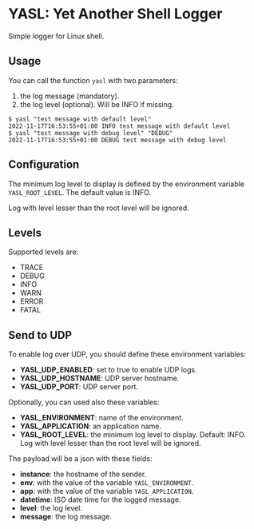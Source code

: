 # YASL: Yet Another Shell Logger

Simple logger for Linux shell.

## Usage

You can call the function `yasl` with two parameters:

1. the log message (mandatory).
2. the log level (optional). Will be INFO if missing.

```shell
$ yasl "test message with default level"
2022-11-17T16:53:55+01:00 INFO test message with default level
$ yasl "test message with debug level" "DEBUG"
2022-11-17T16:53:55+01:00 DEBUG test message with debug level
```

## Configuration

The minimum log level to display is defined by the environment variable `YASL_ROOT_LEVEL`. The default value is INFO.

Log with level lesser than the root level will be ignored.

## Levels

Supported levels are:

- TRACE
- DEBUG
- INFO
- WARN
- ERROR
- FATAL

## Send to UDP

To enable log over UDP, you should define these environment variables:

- **YASL_UDP_ENABLED**: set to true to enable UDP logs.
- **YASL_UDP_HOSTNAME**: UDP server hostname.
- **YASL_UDP_PORT**: UDP server port.

Optionally, you can used also these variables:

- **YASL_ENVIRONMENT**: name of the environment.
- **YASL_APPLICATION**: an application name.
- **YASL_ROOT_LEVEL**: the minimum log level to display. Default: INFO. Log with level lesser than the root level will be ignored.

The payload will be a json with these fields:

- **instance**: the hostname of the sender.
- **env**: with the value of the variable `YASL_ENVIRONMENT`.
- **app**: with the value of the variable `YASL_APPLICATION`.
- **datetime**: ISO date time for the logged message.
- **level**: the log level.
- **message**: the log message.
